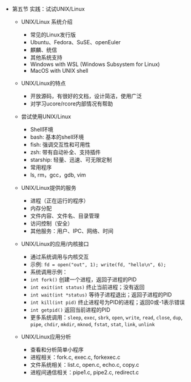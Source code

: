 - 第五节 实践：试试UNIX/Linux
  - UNIX/Linux 系统介绍
      - 常见的Linux发行版
      - Ubuntu、Fedora、SuSE、openEuler
      - 麒麟、统信
      - 其他系统支持
      - Windows with WSL (Windows Subsystem for Linux)
      - MacOS with UNIX shell

  - UNIX/Linux的特点
      - 开放源码，有很好的文档，设计简洁，使用广泛
      - 对学习ucore/rcore内部情况有帮助

  - 尝试使用UNIX/Linux
      - Shell环境
      - bash: 基本的shell环境
      - fish: 强调交互性和可用性
      - zsh: 带有自动补全、支持插件
      - starship: 轻量、迅速、可无限定制
      - 常用程序
      - ls, rm，gcc，gdb, vim

  - UNIX/Linux提供的服务
      - 进程（正在运行的程序）
      - 内存分配
      - 文件内容、文件名、目录管理
      - 访问控制（安全）
      - 其他服务：用户、IPC、网络、时间

  - UNIX/Linux的应用/内核接口
      - 通过系统调用与内核交互
      - 示例: `fd = open("out", 1); write(fd, "hello\n", 6);`
      - 系统调用示例：
      - `int fork()` 创建一个进程，返回子进程的PID
      - `int exit(int status)` 终止当前进程；没有返回
      - `int wait(int *status)` 等待子进程退出；返回子进程的PID
      - `int kill(int pid)` 终止进程号为PID的进程；返回0或-1表示错误
      - `int getpid()` 返回当前进程的PID
      - 更多系统调用：`sleep`, `exec`, `sbrk`, `open`, `write`, `read`, `close`, `dup`, `pipe`, `chdir`, `mkdir`, `mknod`, `fstat`, `stat`, `link`, `unlink`

  - UNIX/Linux应用分析
      - 查看和分析简单小程序
      - 进程相关：fork.c, exec.c, forkexec.c
      - 文件系统相关：list.c, open.c, echo.c, copy.c
      - 进程间通信相关：pipe1.c, pipe2.c, redirect.c

